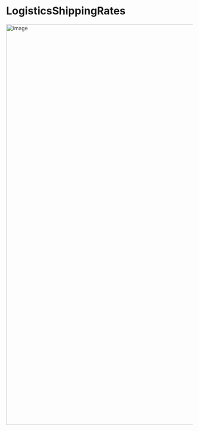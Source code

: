 # LogisticsShippingRates
<img width="1920" height="1080" alt="image" src="https://github.com/user-attachments/assets/d7e4a563-5cb0-4cac-9e4f-15b7928c7f52" />

